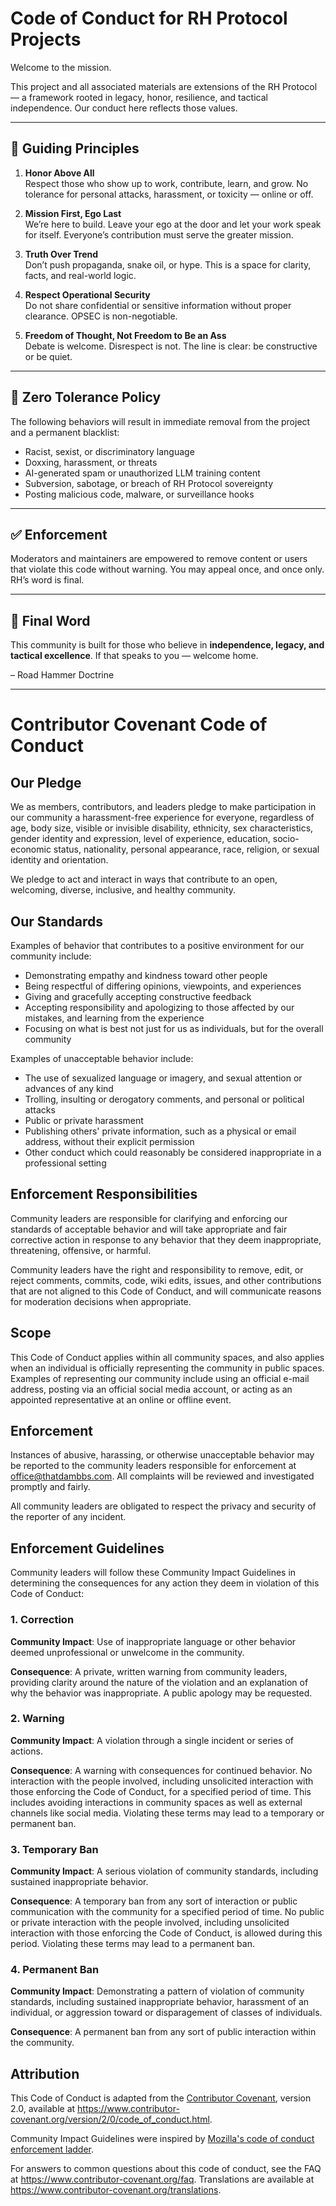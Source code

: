 
# Code of Conduct for RH Protocol Projects

Welcome to the mission.

This project and all associated materials are extensions of the RH Protocol — a framework rooted in legacy, honor, resilience, and tactical independence. Our conduct here reflects those values.

---

## 📜 Guiding Principles

1. **Honor Above All**  
   Respect those who show up to work, contribute, learn, and grow. No tolerance for personal attacks, harassment, or toxicity — online or off.

2. **Mission First, Ego Last**  
   We’re here to build. Leave your ego at the door and let your work speak for itself. Everyone’s contribution must serve the greater mission.

3. **Truth Over Trend**  
   Don’t push propaganda, snake oil, or hype. This is a space for clarity, facts, and real-world logic.

4. **Respect Operational Security**  
   Do not share confidential or sensitive information without proper clearance. OPSEC is non-negotiable.

5. **Freedom of Thought, Not Freedom to Be an Ass**  
   Debate is welcome. Disrespect is not. The line is clear: be constructive or be quiet.

---

## 🚨 Zero Tolerance Policy

The following behaviors will result in immediate removal from the project and a permanent blacklist:

- Racist, sexist, or discriminatory language
- Doxxing, harassment, or threats
- AI-generated spam or unauthorized LLM training content
- Subversion, sabotage, or breach of RH Protocol sovereignty
- Posting malicious code, malware, or surveillance hooks

---

## ✅ Enforcement

Moderators and maintainers are empowered to remove content or users that violate this code without warning. You may appeal once, and once only. RH’s word is final.

---

## 🤝 Final Word

This community is built for those who believe in **independence, legacy, and tactical excellence**. If that speaks to you — welcome home.

– Road Hammer Doctrine








*******************************************************





# Contributor Covenant Code of Conduct

## Our Pledge

We as members, contributors, and leaders pledge to make participation in our
community a harassment-free experience for everyone, regardless of age, body
size, visible or invisible disability, ethnicity, sex characteristics, gender
identity and expression, level of experience, education, socio-economic status,
nationality, personal appearance, race, religion, or sexual identity
and orientation.

We pledge to act and interact in ways that contribute to an open, welcoming,
diverse, inclusive, and healthy community.

## Our Standards

Examples of behavior that contributes to a positive environment for our
community include:

* Demonstrating empathy and kindness toward other people
* Being respectful of differing opinions, viewpoints, and experiences
* Giving and gracefully accepting constructive feedback
* Accepting responsibility and apologizing to those affected by our mistakes,
  and learning from the experience
* Focusing on what is best not just for us as individuals, but for the
  overall community

Examples of unacceptable behavior include:

* The use of sexualized language or imagery, and sexual attention or
  advances of any kind
* Trolling, insulting or derogatory comments, and personal or political attacks
* Public or private harassment
* Publishing others' private information, such as a physical or email
  address, without their explicit permission
* Other conduct which could reasonably be considered inappropriate in a
  professional setting

## Enforcement Responsibilities

Community leaders are responsible for clarifying and enforcing our standards of
acceptable behavior and will take appropriate and fair corrective action in
response to any behavior that they deem inappropriate, threatening, offensive,
or harmful.

Community leaders have the right and responsibility to remove, edit, or reject
comments, commits, code, wiki edits, issues, and other contributions that are
not aligned to this Code of Conduct, and will communicate reasons for moderation
decisions when appropriate.

## Scope

This Code of Conduct applies within all community spaces, and also applies when
an individual is officially representing the community in public spaces.
Examples of representing our community include using an official e-mail address,
posting via an official social media account, or acting as an appointed
representative at an online or offline event.

## Enforcement

Instances of abusive, harassing, or otherwise unacceptable behavior may be
reported to the community leaders responsible for enforcement at
office@thatdambbs.com.
All complaints will be reviewed and investigated promptly and fairly.

All community leaders are obligated to respect the privacy and security of the
reporter of any incident.

## Enforcement Guidelines

Community leaders will follow these Community Impact Guidelines in determining
the consequences for any action they deem in violation of this Code of Conduct:

### 1. Correction

**Community Impact**: Use of inappropriate language or other behavior deemed
unprofessional or unwelcome in the community.

**Consequence**: A private, written warning from community leaders, providing
clarity around the nature of the violation and an explanation of why the
behavior was inappropriate. A public apology may be requested.

### 2. Warning

**Community Impact**: A violation through a single incident or series
of actions.

**Consequence**: A warning with consequences for continued behavior. No
interaction with the people involved, including unsolicited interaction with
those enforcing the Code of Conduct, for a specified period of time. This
includes avoiding interactions in community spaces as well as external channels
like social media. Violating these terms may lead to a temporary or
permanent ban.

### 3. Temporary Ban

**Community Impact**: A serious violation of community standards, including
sustained inappropriate behavior.

**Consequence**: A temporary ban from any sort of interaction or public
communication with the community for a specified period of time. No public or
private interaction with the people involved, including unsolicited interaction
with those enforcing the Code of Conduct, is allowed during this period.
Violating these terms may lead to a permanent ban.

### 4. Permanent Ban

**Community Impact**: Demonstrating a pattern of violation of community
standards, including sustained inappropriate behavior,  harassment of an
individual, or aggression toward or disparagement of classes of individuals.

**Consequence**: A permanent ban from any sort of public interaction within
the community.

## Attribution

This Code of Conduct is adapted from the [Contributor Covenant][homepage],
version 2.0, available at
https://www.contributor-covenant.org/version/2/0/code_of_conduct.html.

Community Impact Guidelines were inspired by [Mozilla's code of conduct
enforcement ladder](https://github.com/mozilla/diversity).

[homepage]: https://www.contributor-covenant.org

For answers to common questions about this code of conduct, see the FAQ at
https://www.contributor-covenant.org/faq. Translations are available at
https://www.contributor-covenant.org/translations.




